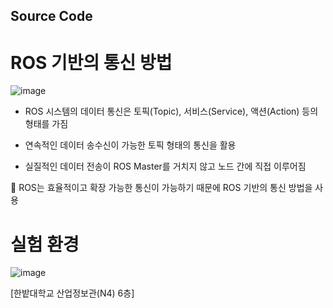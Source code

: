 ## Source Code
# ROS 기반의 통신 방법

![image](https://github.com/HBNU-SWUNIV/come-capstone23-drone-ing/assets/100181494/1f614705-c0ee-43ca-b167-ca7f3b9601e1)

  - ROS 시스템의 데이터 통신은 토픽(Topic), 서비스(Service), 액션(Action) 등의 형태를 가짐

  - 연속적인 데이터 송수신이 가능한 토픽 형태의 통신을 활용

  - 실질적인 데이터 전송이 ROS Master를 거치지 않고 노드 간에 직접 이루어짐

 ROS는 효율적이고 확장 가능한 통신이 가능하기 때문에 ROS 기반의 통신 방법을 사용

# 실험 환경

![image](https://github.com/HBNU-SWUNIV/come-capstone23-drone-ing/assets/100181494/dd0fb2eb-06f7-4650-8387-53f421ba10d5)

[한밭대학교 산업정보관(N4) 6층]
